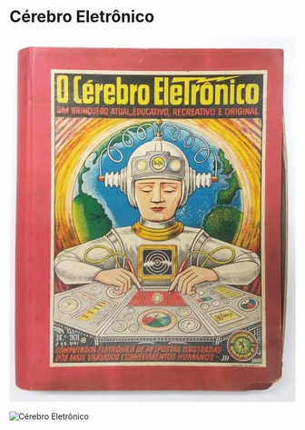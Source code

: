# Cérebro Eletrônico

![Cérebro Eletrônico](imagens/I000.jpg?raw=true "Cérebro Eletrônico")

![Cérebro Eletrônico](imagens/I001.png?raw=true "Cérebro Eletrônico")

